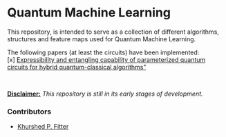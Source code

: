 # Quantum Machine Learning

This repository, is intended to serve as a collection of different algorithms, structures and feature maps used for Quantum Machine Learning.

The following papers (at least the circuits) have been implemented:\
[x] [Expressibility and entangling capability of parameterized quantum circuits for hybrid quantum-classical algorithms"](https://arxiv.org/abs/1905.10876)

<br>

<u>**Disclaimer:**</u> *This repository is still in its early stages of development.*

### Contributors
* [Khurshed P. Fitter](https://github.com/GlazeDonuts)
